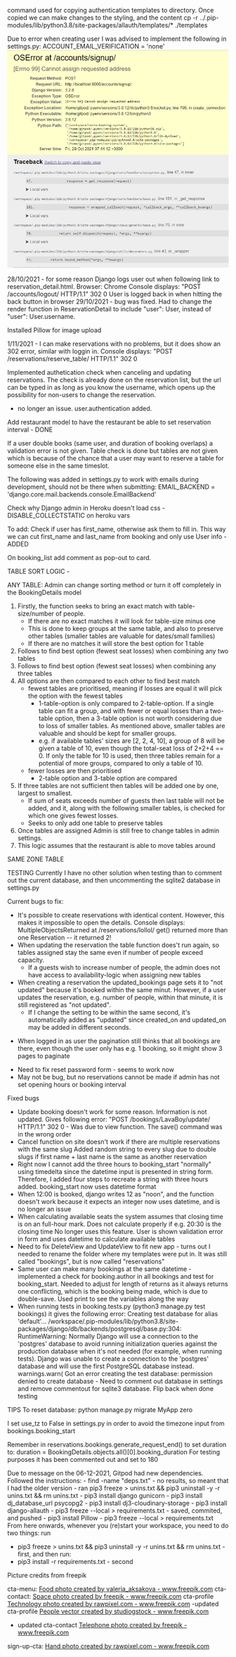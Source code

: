 command used for copying authentication templates to directory. Once copied we can make changes to the styling, and the content
cp -r ../.pip-modules/lib/python3.8/site-packages/allauth/templates/* ./templates

Due to error when creating user I was advised to implement the following in settings.py:
ACCOUNT_EMAIL_VERIFICATION = 'none'
![registration error](/static/images/readme-pictures/registration-error.png "error when registering a user")

28/10/2021 - for some reason Django logs user out when following link to reservation_detail.html.
Browser: Chrome
Console displays: "POST /accounts/logout/ HTTP/1.1" 302 0
User is logged back in when hitting the back button in browser
29/10/2021 - bug was fixed. Had to change the render function in ReservationDetail to include "user": User, instead of "user": User.username.

Installed Pillow for image upload

1/11/2021 - I can make reservations with no problems, but it does show an 302 error, similar with loggin in.
Console displays: "POST /reservations/reserve_table/ HTTP/1.1" 302 0

Implemented authetication check when canceling and updating reservations. The check is already done on the reservation list, but the url can be typed in as long as you know the username, which opens up the possibility for non-users to change the reservation.
-   no longer an issue. user.authentication added.

Add restaurant model to have the restaurant be able to set reservation interval - DONE

If a user double books (same user, and duration of booking overlaps) a validation error is not given. Table check is done but tables are not given which is because of the chance that a user may want to reserve a table for someone else in the same timeslot.

The following was added in settings.py to work with emails during development, should not be there when submitting:
EMAIL_BACKEND = 'django.core.mail.backends.console.EmailBackend'

Check why Django admin in Heroku doesn't load css - DISABLE_COLLECTSTATIC on heroku vars

To add:
Check if user has first_name, otherwise ask them to fill in. This way we can cut first_name and last_name from booking and only use User info - ADDED

On booking_list add comment as pop-out to card.


TABLE SORT LOGIC - 

ANY TABLE:
Admin can change sorting method or turn it off completely in the BookingDetails model
1. Firstly, the function seeks to bring an exact match with table-size/number of people. 
    - If there are no exact matches it will look for table-size minus one
    - This is done to keep groups at the same table, and also to preserve other tables (smaller tables are valuable for dates/small families)
    - If there are no matches it will store the best option for 1 table
2. Follows to find best option (fewest seat losses) when combining any two tables
3. Follows to find best option (fewest seat losses) when combining any three tables
4. All options are then compared to each other to find best match
    - fewest tables are prioritised, meaning if losses are equal it will pick the option with the fewest tables
        - 1-table-option is only compared to 2-table-option. If a single table can fit a group, and with fewer or equal losses than a two-table option, then a 3-table option is not worth considering due to loss of smaller tables. As mentioned above, smaller tables are valuable and should be kept for smaller groups.
        - e.g. if available tables' sizes are [2, 2, 4, 10], a group of 8 will be given a table of 10, even though the total-seat loss of 2+2+4 == 0. If only the table for 10 is used, then three tables remain for a potential of more groups, compared to only a table of 10.
    - fewer losses are then prioritised
        - 2-table option and 3-table option are compared
5. If three tables are not sufficient then tables will be added one by one, largest to smallest.
    - If sum of seats exceeds number of guests then last table will not be added, and it, along with the following smaller tables, is checked for which one gives fewest losses.
    - Seeks to only add one table to preserve tables
6. Once tables are assigned Admin is still free to change tables in admin settings.
7. This logic assumes that the restaurant is able to move tables around

SAME ZONE TABLE


TESTING
Currently I have no other solution when testing than to comment out the current database, and then uncommenting the sqlite2 database in settings.py

Current bugs to fix:
- It's possible to create reservations with identical content. However, this makes it impossible to open the details. Console displays: MultipleObjectsReturned at /reservations/lollol/
get() returned more than one Reservation -- it returned 2!
- When updating the reservation the table function does't run again, so tables assigned stay the same even if number of people exceed capacity.
    - If a guests wish to increase number of people, the admin does not have access to availability-logic when assigning new tables
- When creating a reservation the updated_bookings page sets it to "not updated" because it's booked within the same minut. However, if a user updates the reservation, e.g. number of people, within that minute, it is still registered as "not updated".
    - If I change the setting to be within the same second, it's automatically added as "updated" since created_on and updated_on may be added in different seconds.
<!-- - Admin cannot book tables with specifying booking_end - prepopulated-fields to be tested
- bootstrap widget implementation from this site: https://pypi.org/project/django-bootstrap-datepicker-plus/
    - Not currently implemented, however, the following is installed: pip install django-bootstrap-datepicker-plus -->
- When logged in as user the pagination still thinks that all bookings are there, even though the user only has e.g. 1 booking, so it might show 3 pages to paginate
<!-- - Booking error: I knew 29/11 was booked at 17:00 - tried to see available times for 40 guests on that day - 14:30 is marked as an available time, which means they have the booking until 17:30, which is too long. -->
- Need to fix reset password form - seems to work now
- May not be bug, but no reservations cannot be made if admin has not set opening hours or booking interval
<!-- - Raise validationerror for outside opening hours doesn't show - I set crispy fields to only show certain fields thereby hiding messages -->


Fixed bugs
- Update booking doesn't work for some reason. Information is not updated. Gives following error: "POST /bookings/LavaBoy/update/ HTTP/1.1" 302 0 - Was due to view function. The save() command was in the wrong order
- Cancel function on site doesn't work if there are multiple reservations with the same slug
    Added random string to every slug due to double slugs if first name + last name is the same as another reservation
- Right now I cannot add the three hours to booking_start "normally" using timedelta since the datetime input is presented in string form. Therefore, I added four steps to recreate a string with three hours added.
    booking_start now uses datetime format
- When 12:00 is booked, django writes 12 as "noon", and the function doesn't work because it expects an integer
    now uses datetime, and is no longer an issue
- When calculating available seats the system assumes that closing time is on an full-hour mark. Does not calculate properly if e.g. 20:30 is the closing time
    No longer uses this feature. User is shown validation error in form and uses datetime to calculate available tables
- Need to fix DeleteView and UpdateView to fit new app - turns out I needed to rename the folder where my templates were put in. It was still called "bookings", but is now called "reservations"
- Same user can make many bookings at the same datetime - implemented a check for booking.author in all bookings and test for booking_start. Needed to adjust for length of returns as it always returns one conflicting, which is the booking being made, which is due to double-save. Used print to see the variables along the way
- When running tests in booking.tests.py (python3 manage.py test bookings) it gives the following error:
Creating test database for alias 'default'...
/workspace/.pip-modules/lib/python3.8/site-packages/django/db/backends/postgresql/base.py:304: RuntimeWarning: Normally Django will use a connection to the 'postgres' database to avoid running initialization queries against the production database when it's not needed (for example, when running tests). Django was unable to create a connection to the 'postgres' database and will use the first PostgreSQL database instead.
  warnings.warn(
Got an error creating the test database: permission denied to create database - Need to comment out database in settings and remove commentout for sqlite3 database. Flip back when done testing

TIPS
To reset database: python manage.py migrate MyApp zero

I set use_tz to False in settings.py in order to avoid the timezone input from bookings.booking_start

Remember in reservations.bookings.generate_request_end() to set duration to:
duration = BookingDetails.objects.all()[0].booking_duration
For testing purposes it has been commented out and set to 180

Due to message on the 06-12-2021, Gitpod had new dependencies. Followed the instructions:
    - find -name "deps.txt" - no results, so meant that I had the older version
    - ran pip3 freeze > unins.txt && pip3 uninstall -y -r unins.txt && rm unins.txt
    - pip3 install django gunicorn
    - pip3 install dj_database_url psycopg2
    - pip3 install dj3-cloudinary-storage
    - pip3 install django-allauth
    - pip3 freeze --local > requirements.txt
    - saved, commited, and pushed
    - pip3 install Pillow
    - pip3 freeze --local > requirements.txt
From here onwards, whenever you (re)start your workspace, you need to do two things:
run 
- pip3 freeze > unins.txt && pip3 uninstall -y -r unins.txt && rm unins.txt - first, and then run:
- pip3 install -r requirements.txt - second

Picture credits from freepik

cta-menu:
<a href='https://www.freepik.com/photos/food'>Food photo created by valeria_aksakova - www.freepik.com</a>
cta-contact:
<a href='https://www.freepik.com/photos/space'>Space photo created by freepik - www.freepik.com</a>
cta-profile
<a href='https://www.freepik.com/photos/technology'>Technology photo created by rawpixel.com - www.freepik.com</a>
-updated cta-profile
<a href='https://www.freepik.com/vectors/people'>People vector created by studiogstock - www.freepik.com</a>
- updated cta-contact
<a href='https://www.freepik.com/photos/telephone'>Telephone photo created by freepik - www.freepik.com</a>

sign-up-cta:
<a href='https://www.freepik.com/photos/hand'>Hand photo created by rawpixel.com - www.freepik.com</a>